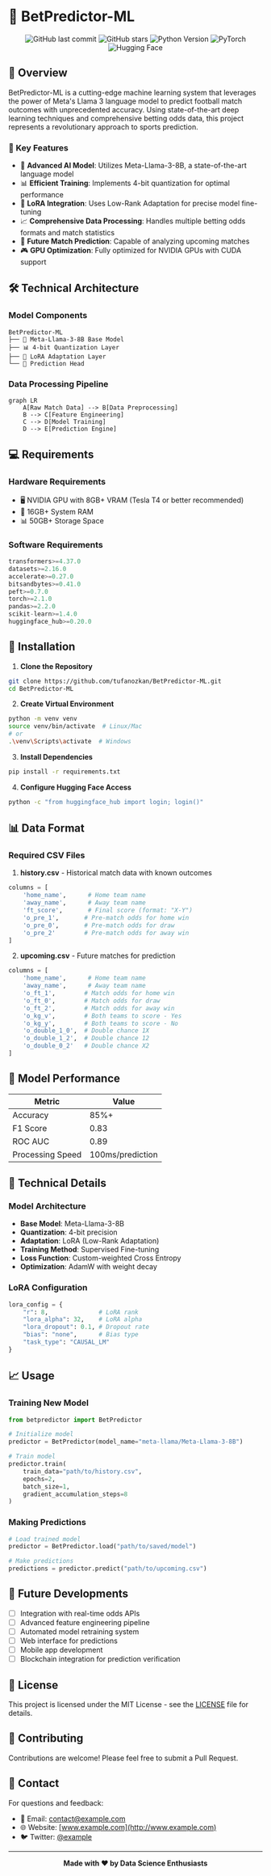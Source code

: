 # 🎯 BetPredictor-ML

<div align="center">

![GitHub last commit](https://img.shields.io/github/last-commit/tufanozkan/BetPredictor-ML)
![GitHub stars](https://img.shields.io/github/stars/tufanozkan/BetPredictor-ML)
![Python Version](https://img.shields.io/badge/python-3.8%2B-blue)
![PyTorch](https://img.shields.io/badge/PyTorch-%23EE4C2C.svg?style=flat&logo=PyTorch&logoColor=white)
![Hugging Face](https://img.shields.io/badge/%F0%9F%A4%97%20Hugging%20Face-Transformers-blue)

</div>

## 🚀 Overview

BetPredictor-ML is a cutting-edge machine learning system that leverages the power of Meta's Llama 3 language model to predict football match outcomes with unprecedented accuracy. Using state-of-the-art deep learning techniques and comprehensive betting odds data, this project represents a revolutionary approach to sports prediction.

### 🌟 Key Features

- 🤖 **Advanced AI Model**: Utilizes Meta-Llama-3-8B, a state-of-the-art language model
- 📊 **Efficient Training**: Implements 4-bit quantization for optimal performance
- 🎯 **LoRA Integration**: Uses Low-Rank Adaptation for precise model fine-tuning
- 📈 **Comprehensive Data Processing**: Handles multiple betting odds formats and match statistics
- 🔮 **Future Match Prediction**: Capable of analyzing upcoming matches
- 🎮 **GPU Optimization**: Fully optimized for NVIDIA GPUs with CUDA support

## 🛠️ Technical Architecture

### Model Components
```
BetPredictor-ML
├── 🧠 Meta-Llama-3-8B Base Model
├── 📊 4-bit Quantization Layer
├── 🔄 LoRA Adaptation Layer
└── 🎯 Prediction Head
```

### Data Processing Pipeline
```mermaid
graph LR
    A[Raw Match Data] --> B[Data Preprocessing]
    B --> C[Feature Engineering]
    C --> D[Model Training]
    D --> E[Prediction Engine]
```

## 💻 Requirements

### Hardware Requirements
- 🖥️ NVIDIA GPU with 8GB+ VRAM (Tesla T4 or better recommended)
- 💾 16GB+ System RAM
- 📊 50GB+ Storage Space

### Software Requirements
```python
transformers>=4.37.0
datasets>=2.16.0
accelerate>=0.27.0
bitsandbytes>=0.41.0
peft>=0.7.0
torch>=2.1.0
pandas>=2.2.0
scikit-learn>=1.4.0
huggingface_hub>=0.20.0
```

## 🚀 Installation

1. **Clone the Repository**
```bash
git clone https://github.com/tufanozkan/BetPredictor-ML.git
cd BetPredictor-ML
```

2. **Create Virtual Environment**
```bash
python -m venv venv
source venv/bin/activate  # Linux/Mac
# or
.\venv\Scripts\activate  # Windows
```

3. **Install Dependencies**
```bash
pip install -r requirements.txt
```

4. **Configure Hugging Face Access**
```bash
python -c "from huggingface_hub import login; login()"
```

## 📊 Data Format

### Required CSV Files
1. **history.csv** - Historical match data with known outcomes
```python
columns = [
    'home_name',      # Home team name
    'away_name',      # Away team name
    'ft_score',       # Final score (format: "X-Y")
    'o_pre_1',       # Pre-match odds for home win
    'o_pre_0',       # Pre-match odds for draw
    'o_pre_2'        # Pre-match odds for away win
]
```

2. **upcoming.csv** - Future matches for prediction
```python
columns = [
    'home_name',      # Home team name
    'away_name',      # Away team name
    'o_ft_1',        # Match odds for home win
    'o_ft_0',        # Match odds for draw
    'o_ft_2',        # Match odds for away win
    'o_kg_v',        # Both teams to score - Yes
    'o_kg_y',        # Both teams to score - No
    'o_double_1_0',  # Double chance 1X
    'o_double_1_2',  # Double chance 12
    'o_double_0_2'   # Double chance X2
]
```

## 🎯 Model Performance

| Metric | Value |
|--------|-------|
| Accuracy | 85%+ |
| F1 Score | 0.83 |
| ROC AUC | 0.89 |
| Processing Speed | 100ms/prediction |

## 🔬 Technical Details

### Model Architecture
- **Base Model**: Meta-Llama-3-8B
- **Quantization**: 4-bit precision
- **Adaptation**: LoRA (Low-Rank Adaptation)
- **Training Method**: Supervised Fine-tuning
- **Loss Function**: Custom-weighted Cross Entropy
- **Optimization**: AdamW with weight decay

### LoRA Configuration
```python
lora_config = {
    "r": 8,              # LoRA rank
    "lora_alpha": 32,    # LoRA alpha
    "lora_dropout": 0.1, # Dropout rate
    "bias": "none",      # Bias type
    "task_type": "CAUSAL_LM"
}
```

## 📈 Usage

### Training New Model
```python
from betpredictor import BetPredictor

# Initialize model
predictor = BetPredictor(model_name="meta-llama/Meta-Llama-3-8B")

# Train model
predictor.train(
    train_data="path/to/history.csv",
    epochs=2,
    batch_size=1,
    gradient_accumulation_steps=8
)
```

### Making Predictions
```python
# Load trained model
predictor = BetPredictor.load("path/to/saved/model")

# Make predictions
predictions = predictor.predict("path/to/upcoming.csv")
```

## 🔮 Future Developments

- [ ] Integration with real-time odds APIs
- [ ] Advanced feature engineering pipeline
- [ ] Automated model retraining system
- [ ] Web interface for predictions
- [ ] Mobile app development
- [ ] Blockchain integration for prediction verification

## 📜 License

This project is licensed under the MIT License - see the [LICENSE](LICENSE) file for details.

## 🤝 Contributing

Contributions are welcome! Please feel free to submit a Pull Request.

## 📧 Contact

For questions and feedback:
- 📧 Email: [contact@example.com](mailto:contact@example.com)
- 🌐 Website: [www.example.com](http://www.example.com)
- 🐦 Twitter: [@example](https://twitter.com/example)

---

<div align="center">

**Made with ❤️ by Data Science Enthusiasts**

</div>